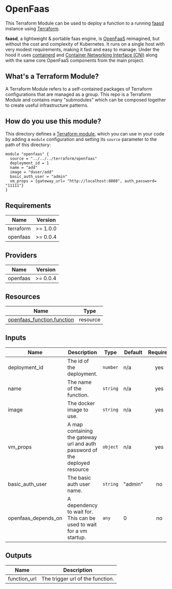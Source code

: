 # OpenFaas

This Terraform Module can be used to deploy a function to a running [faasd](https://github.com/openfaas/faasd) instance 
using [Terraform](https://www.terraform.io/).

__faasd__, a lightweight & portable faas engine, is [OpenFaaS](https://github.com/openfaas/) reimagined, but without the cost and complexity of Kubernetes. It runs on a single host with very modest requirements, making it fast and easy to manage. Under the hood it uses [containerd](https://containerd.io/) and [Container Networking Interface (CNI)](https://github.com/containernetworking/cni) along with the same core OpenFaaS components from the main project.

## What's a Terraform Module?

A Terraform Module refers to a self-contained packages of Terraform configurations that are managed as a group. This repo
is a Terraform Module and contains many "submodules" which can be composed together to create useful infrastructure patterns.

## How do you use this module?

This directory defines a [Terraform module](https://www.terraform.io/docs/modules/usage.html), which you can use in your
code by adding a `module` configuration and setting its `source` parameter to the path of this directory:

```hcl
module "openfaas" {
  source = "../../../terraform/openfaas"
  deployment_id = 1
  name = "add"
  image = "duser/add"
  basic_auth_user = "admin"
  vm_props = {gateway_url= "http://localhost:8080", auth_password= "11111"}
}
```

<!-- BEGIN_TF_DOCS -->
## Requirements

| Name      | Version  |
|-----------|----------|
| terraform | >= 1.0.0 |
| openfaas  | >= 0.0.4 |

## Providers

| Name     | Version  |
|----------|----------|
| openfaas | >= 0.0.4 |

## Resources

| Name                                                                                                                     | Type     |
|--------------------------------------------------------------------------------------------------------------------------|----------|
| [openfaas_function.function](https://registry.terraform.io/providers/Waterdrips/openfaas/latest/docs/resources/function) | resource |

## Inputs

| Name                | Description                                                                 | Type     | Default | Required |
|---------------------|-----------------------------------------------------------------------------|----------|---------|:--------:|
| deployment_id       | The id of the deployment.                                                   | `number` | n/a     |   yes    |
| name                | The name of the function.                                                   | `string` | n/a     |   yes    |
| image               | The docker image to use.                                                    | `string` | n/a     |   yes    |
| vm\_props           | A map containing the gateway url and auth password of the deployed resource | `object` | n/a     |   yes    |
| basic_auth_user     | The basic auth user name.                                                   | `string` | "admin" |    no    |
| openfaas_depends_on | A dependency to wait for. This can be used to wait for a vm startup.        | `any`    | 0       |    no    |

## Outputs

| Name | Description                      |
|------|----------------------------------|
| function_url | The trigger url of the function. |
<!-- END_TF_DOCS -->
